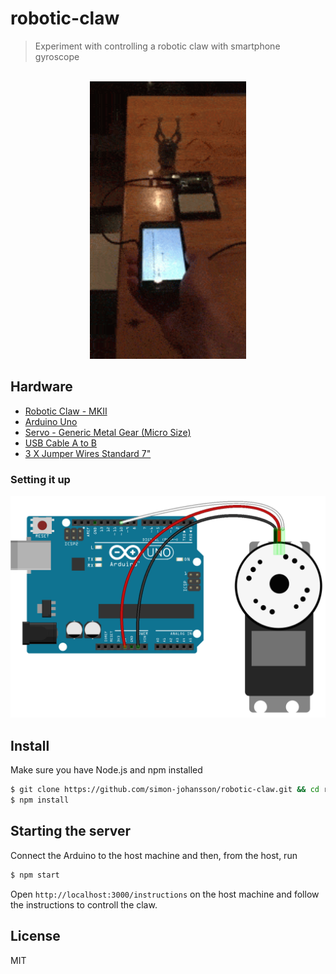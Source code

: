 # robotic-claw
> Experiment with controlling a robotic claw with smartphone gyroscope

<p align="center">
  <br>
  <a href="https://www.youtube.com/watch?v=kPhcN7FCmFk">
    <img src="promo/demo.gif" alt="Demo" width="250"/>
  </a>
</p>

## Hardware
* [Robotic Claw - MKII](https://www.sparkfun.com/products/11524)
* [Arduino Uno](https://www.sparkfun.com/products/11021)
* [Servo - Generic Metal Gear (Micro Size)](https://www.sparkfun.com/products/10333)
* [USB Cable A to B](https://www.sparkfun.com/products/512)
* [3 X Jumper Wires Standard 7"](https://www.sparkfun.com/products/11026)

### Setting it up
![Board setup](promo/servo.png)

## Install
Make sure you have Node.js and npm installed

```bash
$ git clone https://github.com/simon-johansson/robotic-claw.git && cd robotic-claw
$ npm install
```

## Starting the server
Connect the Arduino to the host machine and then, from the host, run
```bash
$ npm start
```
Open ``http://localhost:3000/instructions`` on the host machine and follow the instructions to controll the claw.

## License
MIT
